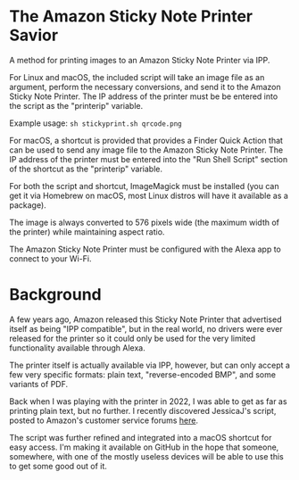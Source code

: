 # The Amazon Sticky Note Printer Savior

A method for printing images to an Amazon Sticky Note Printer via IPP.

For Linux and macOS, the included script will take an image file as an argument,
perform the necessary conversions, and send it to the Amazon Sticky Note Printer.
The IP address of the printer must be be entered into the script as the "printerip"
variable.

Example usage: `sh stickyprint.sh qrcode.png`

For macOS, a shortcut is provided that provides a Finder Quick Action that can be
used to send any image file to the Amazon Sticky Note Printer. The IP address of the
printer must be entered into the "Run Shell Script" section of the shortcut as the
"printerip" variable.

For both the script and shortcut, ImageMagick must be installed (you can get it via
Homebrew on macOS, most Linux distros will have it available as a package).

The image is always converted to 576 pixels wide (the maximum width of the printer)
while maintaining aspect ratio.

The Amazon Sticky Note Printer must be configured with the Alexa app to
connect to your Wi-Fi.

# Background

A few years ago, Amazon released this Sticky Note Printer that advertised itself as
being "IPP compatible", but in the real world, no drivers were ever released for the
printer so it could only be used for the very limited functionality available through
Alexa.

The printer itself is actually available via IPP, however, but can only accept a few
very specific formats: plain text, "reverse-encoded BMP", and some variants of PDF.

Back when I was playing with the printer in 2022, I was able to get as far as printing
plain text, but no further. I recently discovered JessicaJ's script, posted to Amazon's
customer service forums [here](https://www.amazonforum.com/s/question/0D56Q000084k8NgSAI/how-to-connect-using-internet-printing-protocol-from-windows).

The script was further refined and integrated into a macOS shortcut for easy access. I'm
making it available on GitHub in the hope that someone, somewhere, with one of the mostly 
useless devices will be able to use this to get some good out of it.
